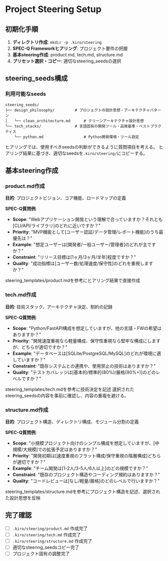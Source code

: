 # Project Steering Setup

## 初期化手順
1. **ディレクトリ作成**: `mkdir -p .kiro/steering`
2. **SPEC-Q Frameworkヒアリング**: プロジェクト要件の把握
3. **基本steering作成**: product.md, tech.md, structure.md
4. **プリセット選択・コピー**: 適切なsteering_seedsの選択

## steering_seeds構成

### 利用可能なseeds
```
steering_seeds/
├── design_philosophy/         # プロジェクトの設計思想・アーキテクチャパターン
│   └── clean_architecture.md      # クリーンアーキテクチャ設計思想
└── tech_stacks/               # 言語固有の開発ツール・品質基準・ベストプラクティス
    └── python.md                  # Python開発環境・ツール設定
```

ヒアリングでは、使用すべきseedsの判断ができるように質問項目を考える。
ヒアリング結果に基づき、適切なseedsを`.kiro/steering/`にコピーする。

## 基本steering作成

### product.md作成
**目的**: プロジェクトビジョン、コア機能、ロードマップの定義

**SPEC-Q質問例**:
- **Scope**: "Webアプリケーション開発という理解で合っていますか？それとも[CLI/API/ライブラリ]のどれに近いですか？"
- **Priority**: "MVP機能として[ユーザー認証/データ管理/レポート機能]のうち最優先は？"
- **Example**: "想定ユーザーは[開発者/一般ユーザー/管理者]のどれが主ですか？"
- **Constraint**: "リリース目標は[1ヶ月/3ヶ月/半年]程度ですか？"
- **Quality**: "成功指標は[ユーザー数/処理速度/保守性]のどれを重視しますか？"

steering_templates/product.mdを参考にヒアリング結果で直接作成

### tech.md作成
**目的**: 技術スタック、アーキテクチャ決定、制約の記録

**SPEC-Q質問例**:
- **Scope**: "Python/FastAPI構成を想定していますが、他の言語・FWの希望はありますか？"
- **Priority**: "開発速度重視なら軽量構成、保守性重視なら堅牢な構成にしますが、どちらが適切ですか？"
- **Example**: "データベースは[SQLite/PostgreSQL/MySQL]のどれが環境に適していますか？"
- **Constraint**: "既存システムとの連携や、使用禁止の技術はありますか？"
- **Quality**: "テストカバレッジは[基本的/標準的(80%)/厳格(90%+)]のどのレベルですか？"

steering_templates/tech.mdを参考に技術決定を記述
選択されたsteering_seedsの内容を事前に確認し、内容の重複を避ける。

### structure.md作成
**目的**: プロジェクト構造、ディレクトリ構成、モジュール分割の定義

**SPEC-Q質問例**:
- **Scope**: "小規模プロジェクト向けのシンプル構成を想定していますが、[中規模/大規模]での拡張予定はありますか？"
- **Priority**: "開発初期は[速度重視のフラット構成/保守重視の階層構成]どちらが適切ですか？"
- **Example**: "チーム開発は[1-2人/3-5人/6人以上]のどの規模ですか？"
- **Constraint**: "既存のプロジェクト構造やコーディング規約はありますか？"
- **Quality**: "コードレビューは[なし/軽量/厳格]のどのレベルで行いますか？"

steering_templates/structure.mdを参考にプロジェクト構造を記述、選択された設計思想を反映

## 完了確認
- [ ] `.kiro/steering/product.md` 作成完了
- [ ] `.kiro/steering/tech.md` 作成完了  
- [ ] `.kiro/steering/structure.md` 作成完了
- [ ] 適切なsteering_seedsコピー完了
- [ ] プロジェクト固有の調整完了
